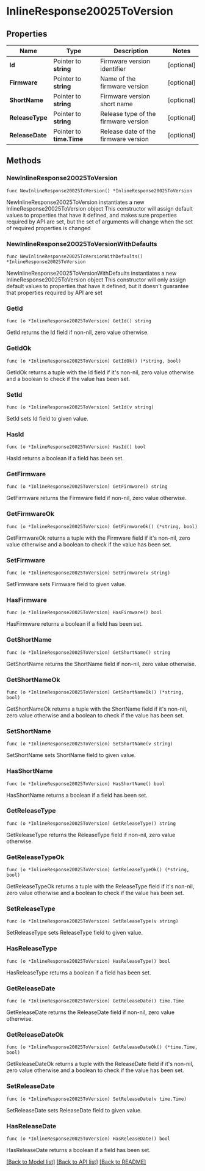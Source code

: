 # InlineResponse20025ToVersion

## Properties

Name | Type | Description | Notes
------------ | ------------- | ------------- | -------------
**Id** | Pointer to **string** | Firmware version identifier | [optional] 
**Firmware** | Pointer to **string** | Name of the firmware version | [optional] 
**ShortName** | Pointer to **string** | Firmware version short name | [optional] 
**ReleaseType** | Pointer to **string** | Release type of the firmware version | [optional] 
**ReleaseDate** | Pointer to **time.Time** | Release date of the firmware version | [optional] 

## Methods

### NewInlineResponse20025ToVersion

`func NewInlineResponse20025ToVersion() *InlineResponse20025ToVersion`

NewInlineResponse20025ToVersion instantiates a new InlineResponse20025ToVersion object
This constructor will assign default values to properties that have it defined,
and makes sure properties required by API are set, but the set of arguments
will change when the set of required properties is changed

### NewInlineResponse20025ToVersionWithDefaults

`func NewInlineResponse20025ToVersionWithDefaults() *InlineResponse20025ToVersion`

NewInlineResponse20025ToVersionWithDefaults instantiates a new InlineResponse20025ToVersion object
This constructor will only assign default values to properties that have it defined,
but it doesn't guarantee that properties required by API are set

### GetId

`func (o *InlineResponse20025ToVersion) GetId() string`

GetId returns the Id field if non-nil, zero value otherwise.

### GetIdOk

`func (o *InlineResponse20025ToVersion) GetIdOk() (*string, bool)`

GetIdOk returns a tuple with the Id field if it's non-nil, zero value otherwise
and a boolean to check if the value has been set.

### SetId

`func (o *InlineResponse20025ToVersion) SetId(v string)`

SetId sets Id field to given value.

### HasId

`func (o *InlineResponse20025ToVersion) HasId() bool`

HasId returns a boolean if a field has been set.

### GetFirmware

`func (o *InlineResponse20025ToVersion) GetFirmware() string`

GetFirmware returns the Firmware field if non-nil, zero value otherwise.

### GetFirmwareOk

`func (o *InlineResponse20025ToVersion) GetFirmwareOk() (*string, bool)`

GetFirmwareOk returns a tuple with the Firmware field if it's non-nil, zero value otherwise
and a boolean to check if the value has been set.

### SetFirmware

`func (o *InlineResponse20025ToVersion) SetFirmware(v string)`

SetFirmware sets Firmware field to given value.

### HasFirmware

`func (o *InlineResponse20025ToVersion) HasFirmware() bool`

HasFirmware returns a boolean if a field has been set.

### GetShortName

`func (o *InlineResponse20025ToVersion) GetShortName() string`

GetShortName returns the ShortName field if non-nil, zero value otherwise.

### GetShortNameOk

`func (o *InlineResponse20025ToVersion) GetShortNameOk() (*string, bool)`

GetShortNameOk returns a tuple with the ShortName field if it's non-nil, zero value otherwise
and a boolean to check if the value has been set.

### SetShortName

`func (o *InlineResponse20025ToVersion) SetShortName(v string)`

SetShortName sets ShortName field to given value.

### HasShortName

`func (o *InlineResponse20025ToVersion) HasShortName() bool`

HasShortName returns a boolean if a field has been set.

### GetReleaseType

`func (o *InlineResponse20025ToVersion) GetReleaseType() string`

GetReleaseType returns the ReleaseType field if non-nil, zero value otherwise.

### GetReleaseTypeOk

`func (o *InlineResponse20025ToVersion) GetReleaseTypeOk() (*string, bool)`

GetReleaseTypeOk returns a tuple with the ReleaseType field if it's non-nil, zero value otherwise
and a boolean to check if the value has been set.

### SetReleaseType

`func (o *InlineResponse20025ToVersion) SetReleaseType(v string)`

SetReleaseType sets ReleaseType field to given value.

### HasReleaseType

`func (o *InlineResponse20025ToVersion) HasReleaseType() bool`

HasReleaseType returns a boolean if a field has been set.

### GetReleaseDate

`func (o *InlineResponse20025ToVersion) GetReleaseDate() time.Time`

GetReleaseDate returns the ReleaseDate field if non-nil, zero value otherwise.

### GetReleaseDateOk

`func (o *InlineResponse20025ToVersion) GetReleaseDateOk() (*time.Time, bool)`

GetReleaseDateOk returns a tuple with the ReleaseDate field if it's non-nil, zero value otherwise
and a boolean to check if the value has been set.

### SetReleaseDate

`func (o *InlineResponse20025ToVersion) SetReleaseDate(v time.Time)`

SetReleaseDate sets ReleaseDate field to given value.

### HasReleaseDate

`func (o *InlineResponse20025ToVersion) HasReleaseDate() bool`

HasReleaseDate returns a boolean if a field has been set.


[[Back to Model list]](../README.md#documentation-for-models) [[Back to API list]](../README.md#documentation-for-api-endpoints) [[Back to README]](../README.md)


